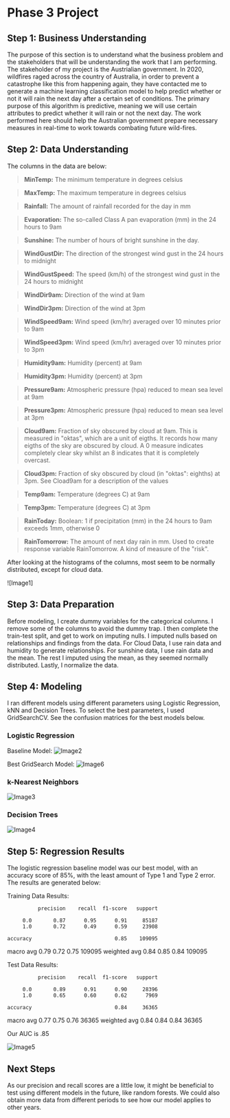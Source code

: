 # Phase 3 Project

## Step 1: Business Understanding

The purpose of this section is to understand what the business problem and the stakeholders that will be understanding the work that I am performing. The stakeholder of my project is the Austrialian government. In 2020, wildfires raged across the country of Australia, in order to prevent a catastrophe like this from happening again, they have contacted me to generate a machine learning classification model to help predict whether or not it will rain the next day after a certain set of conditions. The primary purpose of this algorithm is predictive, meaning we will use certain attributes to predict whether it will rain or not the next day. The work performed here should help the Australian government prepare necessary measures in real-time to work towards combating future wild-fires. 

## Step 2: Data Understanding

The columns in the data are below:

> **MinTemp:** The minimum temperature in degrees celsius

>**MaxTemp:** The maximum temperature in degrees celsius

>**Rainfall:** The amount of rainfall recorded for the day in mm

>**Evaporation:** The so-called Class A pan evaporation (mm) in the 24 hours to 9am

>**Sunshine:** The number of hours of bright sunshine in the day.

>**WindGustDir:** The direction of the strongest wind gust in the 24 hours to midnight

>**WindGustSpeed:** The speed (km/h) of the strongest wind gust in the 24 hours to midnight

>**WindDir9am:** Direction of the wind at 9am

>**WindDir3pm:** Direction of the wind at 3pm

>**WindSpeed9am:** Wind speed (km/hr) averaged over 10 minutes prior to 9am

>**WindSpeed3pm:** Wind speed (km/hr) averaged over 10 minutes prior to 3pm

>**Humidity9am:** Humidity (percent) at 9am

>**Humidity3pm:** Humidity (percent) at 3pm

>**Pressure9am:** Atmospheric pressure (hpa) reduced to mean sea level at 9am

>**Pressure3pm:** Atmospheric pressure (hpa) reduced to mean sea level at 3pm

>**Cloud9am:** Fraction of sky obscured by cloud at 9am. This is measured in "oktas", which are a unit of eigths. It records how many eigths of the sky are obscured by cloud. A 0 measure indicates completely clear sky whilst an 8 indicates that it is completely overcast.

>**Cloud3pm:** Fraction of sky obscured by cloud (in "oktas": eighths) at 3pm. See Cload9am for a description of the values

>**Temp9am:** Temperature (degrees C) at 9am

>**Temp3pm:** Temperature (degrees C) at 3pm

>**RainToday:** Boolean: 1 if precipitation (mm) in the 24 hours to 9am exceeds 1mm, otherwise 0

>**RainTomorrow:** The amount of next day rain in mm. Used to create response variable RainTomorrow. A kind of measure of the "risk".

After looking at the histograms of the columns, most seem to be normally distributed, except for cloud data.

![Image1]

## Step 3: Data Preparation

Before modeling, I create dummy variables for the categorical columns. I remove some of the columns to avoid the dummy trap. I then complete the train-test split, and get to work on imputing nulls. I imputed nulls based on relationships and findings from the data. For Cloud Data, I use rain data and humidity to generate relationships. For sunshine data, I use rain data and the mean. The rest I imputed using the mean, as they seemed normally distributed. Lastly, I normalize the data.

## Step 4: Modeling

I ran different models using different parameters using Logistic Regression, kNN and Decision Trees. To select the best parameters, I used GridSearchCV. See the confusion matrices for the best models below.

### Logistic Regression

Baseline Model:
![Image2](https://raw.githubusercontent.com/justingrisanti/dsc-phase-3-project/main/Visualizations/LogRegBase.png)

Best GridSearch Model:
![Image6](https://raw.githubusercontent.com/justingrisanti/dsc-phase-3-project/main/Visualizations/LogRegBest.png)

### k-Nearest Neighbors 

![Image3](https://raw.githubusercontent.com/justingrisanti/dsc-phase-3-project/main/Visualizations/KNN.png)

### Decision Trees

![Image4](https://raw.githubusercontent.com/justingrisanti/dsc-phase-3-project/main/Visualizations/DT.png)

## Step 5: Regression Results

The logistic regression baseline model was our best model, with an accuracy score of 85%, with the least amount of Type 1 and Type 2 error. The results are generated below: 

Training Data Results:

              precision    recall  f1-score   support

         0.0       0.87      0.95      0.91     85187
         1.0       0.72      0.49      0.59     23908

    accuracy                           0.85    109095
   macro avg       0.79      0.72      0.75    109095
weighted avg       0.84      0.85      0.84    109095


Test Data Results:

              precision    recall  f1-score   support

         0.0       0.89      0.91      0.90     28396
         1.0       0.65      0.60      0.62      7969

    accuracy                           0.84     36365
   macro avg       0.77      0.75      0.76     36365
weighted avg       0.84      0.84      0.84     36365


Our AUC is .85

![Image5](https://raw.githubusercontent.com/justingrisanti/dsc-phase-3-project/main/Visualizations/AUC.png)

## Next Steps

As our precision and recall scores are a little low, it might be beneficial to test using different models in the future, like random forests. We could also obtain more data from different periods to see how our model applies to other years.

